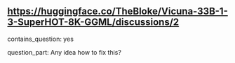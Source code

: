 ## https://huggingface.co/TheBloke/Vicuna-33B-1-3-SuperHOT-8K-GGML/discussions/2

contains_question: yes

question_part: Any idea how to fix this?